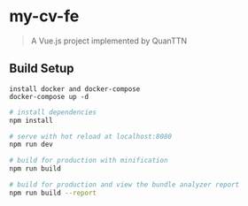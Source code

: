 # my-cv-fe

> A Vue.js project implemented by QuanTTN

## Build Setup


``` docker
install docker and docker-compose
docker-compose up -d
```

``` bash
# install dependencies
npm install

# serve with hot reload at localhost:8080
npm run dev

# build for production with minification
npm run build

# build for production and view the bundle analyzer report
npm run build --report
```
